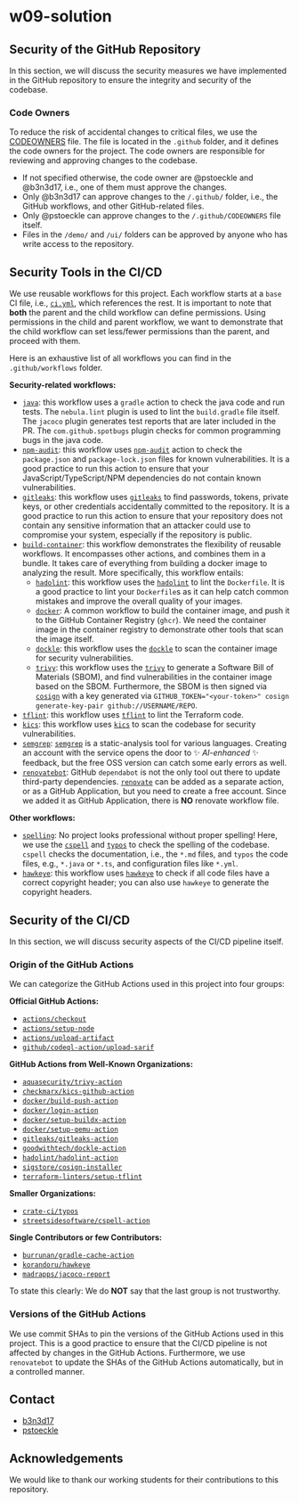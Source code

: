 <!--
Copyright © TUM AET 2025 - 2025

Licensed under the MIT License

Authors: Benedikt Hofmann, Patrick Stoeckle, and other contributors

SPDX-FileCopyrightText: 2025 TUM AET

SPDX-License-Identifier: MIT
-->

# w09-solution

## Security of the GitHub Repository

In this section, we will discuss the security measures we have implemented in the GitHub repository to ensure the integrity and security of the codebase.

### Code Owners

To reduce the risk of accidental changes to critical files, we use the [CODEOWNERS](https://docs.github.com/en/repositories/managing-your-repositorys-settings-and-features/customizing-your-repository/about-code-owners) file. The file is located in the `.github` folder, and it defines the code owners for the project. The code owners are responsible for reviewing and approving changes to the codebase.

- If not specified otherwise, the code owner are @pstoeckle and @b3n3d17, i.e., one of them must approve the changes.
- Only @b3n3d17 can approve changes to the `/.github/` folder, i.e., the GitHub workflows, and other GitHub-related files.
- Only @pstoeckle can approve changes to the `/.github/CODEOWNERS` file itself.
- Files in the `/demo/` and `/ui/` folders can be approved by anyone who has write access to the repository.

## Security Tools in the CI/CD

We use reusable workflows for this project. Each workflow starts at a `base` CI file, i.e., [`ci.yml`](./.github/workflows/ci.yml), which references the rest. It is important to note that **both** the parent and the child workflow can define permissions. Using permissions in the child and parent workflow, we want to demonstrate that the child workflow can set less/fewer permissions than the parent, and proceed with them.

Here is an exhaustive list of all workflows you can find in the `.github/workflows` folder.

**Security-related workflows:**

- [`java`](.github/workflows/java.yml): this workflow uses a `gradle` action to check the java code and run tests. The `nebula.lint` plugin is used to lint the `build.gradle` file itself. The `jacoco` plugin generates test reports that are later included in the PR. The `com.github.spotbugs` plugin checks for common programming bugs in the java code.
- [`npm-audit`](.github/workflows/npm-audit.yml): this workflow uses [`npm-audit`](https://docs.npmjs.com/cli/v11/commands/npm-audit) action to check the `package.json` and `package-lock.json` files for known vulnerabilities. It is a good practice to run this action to ensure that your JavaScript/TypeScript/NPM dependencies do not contain known vulnerabilities.
- [`gitleaks`](.github/workflows/gitleaks.yml): this workflow uses [`gitleaks`](https://) to find passwords, tokens, private keys, or other credentials accidentally committed to the repository. It is a good practice to run this action to ensure that your repository does not contain any sensitive information that an attacker could use to compromise your system, especially if the repository is public.
- [`build-container`](.github/workflows/build-container.yml): this workflow demonstrates the flexibility of reusable workflows. It encompasses other actions, and combines them in a bundle. It takes care of everything from building a docker image to analyzing the result. More specifically, this workflow entails:
  - [`hadolint`](.github/workflows/hadolint.yml): this workflow uses the [`hadolint`](https://github.com/hadolint/hadolint) to lint the `Dockerfile`. It is a good practice to lint your `Dockerfile`s as it can help catch common mistakes and improve the overall quality of your images.
  - [`docker`](.github/workflows/docker.yml): A common workflow to build the container image, and push it to the GitHub Container Registry (`ghcr`). We need the container image in the container registry to demonstrate other tools that scan the image itself.
  - [`dockle`](.github/workflows/dockle.yml): this workflow uses the [`dockle`](https://github.com/goodwithtech/dockle) to scan the container image for security vulnerabilities.
  - [`trivy`](.github/workflows/trivy.yml): this workflow uses the [`trivy`](https://trivy.dev/latest/) to generate a Software Bill of Materials (SBOM), and find vulnerabilities in the container image based on the SBOM. Furthermore, the SBOM is then signed via [`cosign`](https://github.com/sigstore/cosign) with a key generated via `GITHUB_TOKEN="<your-token>" cosign generate-key-pair github://USERNAME/REPO`.
- [`tflint`](.github/workflows/tflint.yml): this workflow uses [`tflint`](https://github.com/terraform-linters/tflint) to lint the Terraform code.
- [`kics`](.github/workflows/kics.yml): this workflow uses [`kics`](https://kics.io/index.html#) to scan the codebase for security vulnerabilities.
- [`semgrep`](.github/workflows/semgrep.yml): [`semgrep`](https://github.com/semgrep/semgrep) is a static-analysis tool for various languages. Creating an account with the service opens the door to ✨ _AI-enhanced_ ✨ feedback, but the free OSS version can catch some early errors as well.
- [`renovatebot`](https://github.com/renovatebot): GitHub `dependabot` is not the only tool out there to update third-party dependencies. [`renovate`](https://docs.renovatebot.com/) can be added as a separate action, or as a GitHub Application, but you need to create a free account. Since we added it as GitHub Application, there is **NO** renovate workflow file.

**Other workflows:**

- [`spelling`](.github/workflows/spelling.yml): No project looks professional without proper spelling! Here, we use the [`cspell`](https://cspell.org/) and [`typos`](https://github.com/crate-ci/typos) to check the spelling of the codebase. `cspell` checks the documentation, i.e., the `*.md` files, and `typos` the code files, e.g., `*.java` or `*.ts`, and configuration files like `*.yml`.
- [`hawkeye`](.github/workflows/hawkeye.yml): this workflow uses [`hawkeye`](https://github.com/korandoru/hawkeye/) to check if all code files have a correct copyright header; you can also use `hawkeye` to generate the copyright headers.

## Security of the CI/CD

In this section, we will discuss security aspects of the CI/CD pipeline itself.

### Origin of the GitHub Actions

We can categorize the GitHub Actions used in this project into four groups:

**Official GitHub Actions:**

- [`actions/checkout`](https://github.com/actions/checkout)
- [`actions/setup-node`](https://github.com/actions/setup-node)
- [`actions/upload-artifact`](https://github.com/actions/upload-artifact)
- [`github/codeql-action/upload-sarif`](https://github.com/github/codeql-action/upload-sarif)

**GitHub Actions from Well-Known Organizations:**

- [`aquasecurity/trivy-action`](https://github.com/aquasecurity/trivy-action)
- [`checkmarx/kics-github-action`](https://github.com/checkmarx/kics-github-action)
- [`docker/build-push-action`](https://github.com/docker/build-push-action)
- [`docker/login-action`](https://github.com/docker/login-action)
- [`docker/setup-buildx-action`](https://github.com/docker/setup-buildx-action)
- [`docker/setup-qemu-action`](https://github.com/docker/setup-qemu-action)
- [`gitleaks/gitleaks-action`](https://github.com/gitleaks/gitleaks-action)
- [`goodwithtech/dockle-action`](https://github.com/goodwithtech/dockle-action)
- [`hadolint/hadolint-action`](https://github.com/hadolint/hadolint-action)
- [`sigstore/cosign-installer`](https://github.com/sigstore/cosign-installer)
- [`terraform-linters/setup-tflint`](https://github.com/terraform-linters/setup-tflint)

**Smaller Organizations:**

- [`crate-ci/typos`](https://github.com/crate-ci/typos)
- [`streetsidesoftware/cspell-action`](https://github.com/streetsidesoftware/cspell-action)

**Single Contributors or few Contributors:**

- [`burrunan/gradle-cache-action`](https://github.com/burrunan/gradle-cache-action)
- [`korandoru/hawkeye`](https://github.com/korandoru/hawkeye)
- [`madrapps/jacoco-report`](https://github.com/madrapps/jacoco-report)

To state this clearly: We do **NOT** say that the last group is not trustworthy.

### Versions of the GitHub Actions

We use commit SHAs to pin the versions of the GitHub Actions used in this project. This is a good practice to ensure that the CI/CD pipeline is not affected by changes in the GitHub Actions. Furthermore, we use `renovatebot` to update the SHAs of the GitHub Actions automatically, but in a controlled manner.

## Contact

- [b3n3d17](https://github.com/b3n3d17)
- [pstoeckle](https://github.com/pstoeckle)

## Acknowledgements

We would like to thank our working students for their contributions to this repository.
